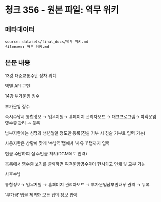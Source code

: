 # 청크 356 - 원본 파일: 역무 위키

## 메타데이터

```
source: datasets/final_docs/역무 위키.md
filename: 역무 위키.md
```

## 본문 내용

13강 대중교통수단 정차 위치

역별 API 구현

14강 부가운임 징수

부가운임 징수

즉시수납시 통합정보 → 업무지원→ 홈페이지 관리자모드 → 대표프로그램→ 여객운임 영수증 관리 → 등록

납부자란에는 성명과 생년월일 정도만 등록(진술 거부 시 진술 거부로 입력 가능)

사용자란은 상황에 맞게 ‘수납역’탭에서 ‘사유 1’ 탭까지 입력

현금 수납하여 실 수입금 처리(DGM에도 입력)

목록에서 영수증 보기를 클릭하면 여객운임영수증이 현시되고 인쇄 및 교부 가능

사후수납

통합정보→ 업무지원 → 홈페이지 관리자모드 → 부가운임납부안내장 관리 → 등록

‘부가금’ 탭을 제외한 모든 탭의 정보 입력